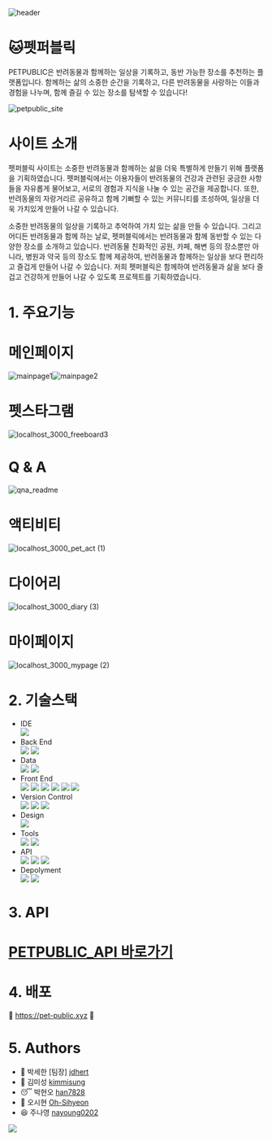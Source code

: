 ![header](https://capsule-render.vercel.app/api?type=waving&color=D2F7FF&fontColor=1478CD&height=200&section=header&text=PET%20PUBLIC&fontSize=50)

# 🐱펫퍼블릭

PETPUBLIC은 반려동물과 함께하는 일상을 기록하고, 동반 가능한 장소를 추천하는 플랫폼입니다. 함께하는 삶의 소중한 순간을 기록하고,
다른 반려동물을 사랑하는 이들과 경험을 나누며, 함께 즐길 수 있는 장소를 탐색할 수 있습니다!

![petpublic_site](https://github.com/jdhert/pet-public/assets/106420689/468f28df-ce23-47cc-a2e6-f5b3177c9f67)

# 사이트 소개
펫퍼블릭 사이트는 소중한 반려동물과 함께하는 삶을 더욱 특별하게 만들기 위해 플랫폼을 기획하였습니다.
펫퍼블릭에서는 이용자들이 반려동물의 건강과 관련된 궁금한 사항들을 자유롭게 물어보고, 서로의 경험과 지식을 나눌 수 있는 공간을 제공합니다.
또한, 반려동물의 자랑거리르 공유하고 함께 기뻐할 수 있는 커뮤니티를 조성하여, 일상을 더욱 가치있게 만들어 나갈 수 있습니다.

소중한 반려동물의 일상을 기록하고 추억하여 가치 있는 삶을 만들 수 있습니다. 그리고 어디든 반려동물과 함께 하는 날로, 펫퍼블릭에서는 반려동물과 함께 동반할 수 있는 다양한 장소를 소개하고 있습니다. 반려동물 친화적인 공원, 카페, 해변 등의 장소뿐만 아니라, 병원과 약국 등의 장소도 함께 제공하여, 반려동물과 함께하는 일상을 보다 편리하고 즐겁게 만들어 나갈 수 있습니다. 저희 펫퍼블릭은 함께하여 반려동물과 삶을 보다 즐겁고 건강하게 만들어 나갈 수 있도록 프로젝트를 기획하였습니다.

# 1. 주요기능

# 메인페이지
![mainpage1](https://github.com/jdhert/pet-public12/assets/106420689/a6d3ca72-cfe0-4709-ba52-0ac882dc153b)![mainpage2](https://github.com/jdhert/pet-public12/assets/106420689/5382404d-6ad8-4ccd-8a0c-224c6d2d9499)

# 펫스타그램
![localhost_3000_freeboard3](https://github.com/jdhert/pet-public12/assets/106420689/9c7fb8fd-5b6f-4ea7-984a-e4b60458908d)

# Q & A
![qna_readme](https://github.com/jdhert/pet-public12/assets/106420689/26e9d510-1a8f-406b-8630-b34c67fca423)

# 액티비티
![localhost_3000_pet_act (1)](https://github.com/jdhert/pet-public12/assets/106420689/60717911-d4ff-4dbb-a7a2-d884a6c2aad2)

# 다이어리
![localhost_3000_diary (3)](https://github.com/jdhert/pet-public12/assets/106420689/1b64c2bd-60bf-4501-8e57-d1b500be469f)

# 마이페이지
![localhost_3000_mypage (2)](https://github.com/jdhert/pet-public12/assets/106420689/b87960cb-77a6-4ba3-9d5e-11d9a9aa3767)

# 2. 기술스택
- IDE <br/>
  <img src="https://img.shields.io/badge/Intellij IDEA-000000?style=flat&logo=intellijidea&logoColor=white" />
- Back End <br/>
  <img src="https://img.shields.io/badge/JAVA17-FF9100?style=flat&logoColor=white" />
  <img src="https://img.shields.io/badge/Spring-6DB33F?style=flat&logo=spring&logoColor=white"/>
- Data <br/>
  <img src="https://img.shields.io/badge/MySQL-4479A1?style=flat&logo=mysql&logoColor=white" />
  <img src="https://img.shields.io/badge/MYBATIS-000000?style=flat&logoColor=white" />
- Front End <br/>
  <img src="https://img.shields.io/badge/HTML5-E34F26?style=flat&logo=html5&logoColor=white" />
  <img src="https://img.shields.io/badge/CSS3-1572B6?style=flat&logo=css3&logoColor=white" />
  <img src="https://img.shields.io/badge/JAVASCRIT-F7DF1E?style=flat&logo=javascript&logoColor=white" />
  <img src="https://img.shields.io/badge/Vue.js-4FC08D?style=flat&logo=vuedotjs&logoColor=white" />
  <img src="https://img.shields.io/badge/Bootstrap-7952B3?style=flat&logo=bootstrap&logoColor=white" />
  <img src="https://img.shields.io/badge/jQuery-0769AD?style=flat&logo=jquery&logoColor=white" />
- Version Control <br/>
  <img src="https://img.shields.io/badge/Git-F05032?style=flat&logo=git&logoColor=white" />
  <img src="https://img.shields.io/badge/GitHub-181717?style=flat&logo=github&logoColor=white" />
  <img src="https://img.shields.io/badge/Sourcetree-0052CC?style=flat&logo=sourcetree&logoColor=white" />
- Design <br/>
  <img src="https://img.shields.io/badge/Figma-F24E1E?style=flat&logo=Python&logoColor=white" />
- Tools <br/>
  <img src="https://img.shields.io/badge/Jira-0052CC?style=flat&logo=figma&logoColor=white" />
  <img src="https://img.shields.io/badge/Slack-4A154B?style=flat&logo=slack&logoColor=white" />
- API <br/>
  <img src="https://img.shields.io/badge/Naver-03C75A?style=flat&logo=naver&logoColor=white" />
  <img src="https://img.shields.io/badge/KaKao-FFCD00?style=flat&logo=kakao&logoColor=white" />
  <img src="https://img.shields.io/badge/Google-4285F4?style=flat&logo=google&logoColor=white" />
- Depolyment <br/>
  <img src="https://img.shields.io/badge/Docker-2496ED?style=flat&logo=docker&logoColor=white" />
  <img src="https://img.shields.io/badge/Oracle-F80000?style=flat&logo=oracle&logoColor=white" />
  
# 3. API 
# [PETPUBLIC_API 바로가기](https://docs.google.com/spreadsheets/d/1gMJ9rlFeqWfEmgBWGMOSXD77nl94u65oLYiIHuPNWO4/edit?usp=sharing)

# 4. 배포 
💛 https://pet-public.xyz 💛

# 5. Authors 
- 🤠 박세한 [팀장] [jdhert](https://github.com/jdhert)
- 👩 김미성 [kimmisung](https://github.com/kimmisung)
- 😴 박현오 [han7828](https://github.com/han7828)
- 🧐 오시현 [Oh-Sihyeon](https://github.com/Oh-Sihyeon)
- 😆 주나영 [nayoung0202](https://github.com/nayoung0202)
<img src="https://capsule-render.vercel.app/api?type=waving&color=D2F7FF&height=150&section=footer" />
